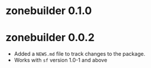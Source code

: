 # zonebuilder 0.1.0

# zonebuilder 0.0.2

* Added a `NEWS.md` file to track changes to the package.
* Works with `sf` version 1.0-1 and above
